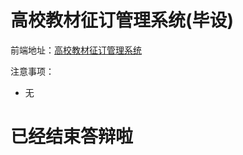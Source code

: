 # 高校教材征订管理系统(毕设)

前端地址：[高校教材征订管理系统](https://github.com/cs001020/textbook_subscription_management_system_frountend)

注意事项：
- 无

# 已经结束答辩啦
